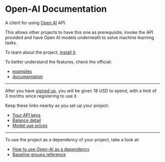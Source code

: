 # Open-AI Documentation

A client for using [Open AI](https://beta.openai.com/docs/introduction) API.

This allows other projects to have this one as prerequisite, invoke the API
provided and have Open AI models underneath to solve machine learning tasks.

To learn about the project, [install it](how-to/how-to-load-in-pharo.md).

To better understand the features, check the official:

- [examples](https://beta.openai.com/examples/)
- [documentation](https://beta.openai.com/docs/introduction)

---
After you have [signed up]((https://beta.openai.com/signup)), you will be given
18 USD to spend, with a limit of 3 months since registering to use it.

Keep these links nearby as you set up your project:

- [Your API keys](https://beta.openai.com/account/api-keys)
- [Balance detail](https://beta.openai.com/account/usage)
- [Model use prices](https://openai.com/api/pricing/)

---

To use the project as a dependency of your project, take a look at:

- [How to use Open-AI as a dependency](how-to/how-to-use-as-dependency-in-pharo.md)
- [Baseline groups reference](reference/Baseline-groups.md)
